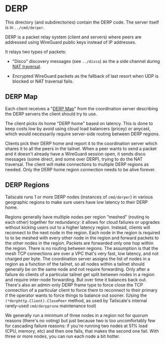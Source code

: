 # DERP

This directory (and subdirectories) contain the DERP code. The server itself is
in `../cmd/derper`.

DERP is a packet relay system (client and servers) where peers are addressed
using WireGuard public keys instead of IP addresses.

It relays two types of packets:

* "Disco" discovery messages (see `../disco`) as the a side channel during [NAT
  traversal](https://tailscale.com/blog/how-nat-traversal-works/).

* Encrypted WireGuard packets as the fallback of last resort when UDP is blocked
  or NAT traversal fails.

## DERP Map

Each client receives a "[DERP
Map](https://pkg.go.dev/tailscale.com/tailcfg#DERPMap)" from the coordination
server describing the DERP servers the client should try to use.

The client picks its home "DERP home" based on latency. This is done to keep
costs low by avoid using cloud load balancers (pricey) or anycast, which would
necessarily require server-side routing between DERP regions.

Clients pick their DERP home and report it to the coordination server which
shares it to all the peers in the tailnet. When a peer wants to send a packet
and it doesn't already have a WireGuard session open, it sends disco messages
(some direct, and some over DERP), trying to do the NAT traversal. The client
will make connections to multiple DERP regions as needed. Only the DERP home
region connection needs to be alive forever.

## DERP Regions

Tailscale runs 1 or more DERP nodes (instances of `cmd/derper`) in various
geographic regions to make sure users have low latency to their DERP home.

Regions generally have multiple nodes per region "meshed" (routing to each
other) together for redundancy: it allows for cloud failures or upgrades without
kicking users out to a higher latency region. Instead, clients will reconnect to
the next node in the region. Each node in the region is required to to be meshed
with every other node in the region and forward packets to the other nodes in
the region. Packets are forwarded only one hop within the region. There is no
routing between regions. The assumption is that the mesh TCP connections are
over a VPC that's very fast, low latency, and not charged per byte. The
coordination server assigns the list of nodes in a region as a function of the
tailnet, so all nodes within a tailnet should generally be on the same node and
not require forwarding. Only after a failure do clients of a particular tailnet
get split between nodes in a region and require inter-node forwarding. But over
time it balances back out. There's also an admin-only DERP frame type to force
close the TCP connection of a particular client to force them to reconnect to
their primary if the operator wants to force things to balance out sooner.
(Using the `(*derphttp.Client).ClosePeer` method, as used by Tailscale's
internal rarely-used `cmd/derpprune` maintenance tool)

We generally run a minimum of three nodes in a region not for quorum reasons
(there's no voting) but just because two is too uncomfortably few for cascading
failure reasons: if you're running two nodes at 51% load (CPU, memory, etc) and
then one fails, that makes the second one fail. With three or more nodes, you
can run each node a bit hotter.